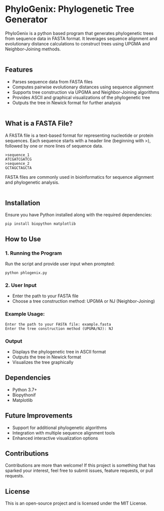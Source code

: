 # PhyloGenix: Phylogenetic Tree Generator

PhyloGenix is a python based program that generates phylogenetic trees from sequence data in FASTA format. It leverages sequence alignment and evolutionary distance calculations to construct trees using UPGMA and Neighbor-Joining methods.
<br><br>

## Features
- Parses sequence data from FASTA files
- Computes pairwise evolutionary distances using sequence alignment
- Supports tree construction via UPGMA and Neighbor-Joining algorithms
- Provides ASCII and graphical visualizations of the phylogenetic tree
- Outputs the tree in Newick format for further analysis
<br><br>

## What is a FASTA File?
A FASTA file is a text-based format for representing nucleotide or protein sequences. Each sequence starts with a header line (beginning with >), followed by one or more lines of sequence data.
```plaintext
>sequence_1
ATCGATCGATCG
>sequence_2
GCTAGCTAGCTA
```
FASTA files are commonly used in bioinformatics for sequence alignment and phylogenetic analysis.
<br><br>

## Installation 
Ensure you have Python installed along with the required dependencies:
```plaintext
pip install biopython matplotlib
```
## How to Use
### 1. Running the Program
Run the script and provide user input when prompted:
```plaintext
python phlogenix.py
```
### 2. User Input
- Enter the path to your FASTA file
- Choose a tree construction method: UPGMA or NJ (Neighbor-Joining)
  
### Example Usage:
```plaintext
Enter the path to your FASTA file: example.fasta
Enter the tree construction method (UPGMA/NJ): NJ
```
### Output
- Displays the phylogenetic tree in ASCII format
- Outputs the tree in Newick format
- Visualizes the tree graphically

## Dependencies
- Python 3.7+
- Biopythonif 
- Matplotlib
  
## Future Improvements
- Support for additional phylogenetic algorithms
- Integration with multiple sequence alignment tools
- Enhanced interactive visualization options

## Contributions
Contributions are more than welcome! If this project is something that has sparked your interest, feel free to submit issues, feature requests, or pull requests.

## License
This is an open-source project and is licensed under the MIT License.






